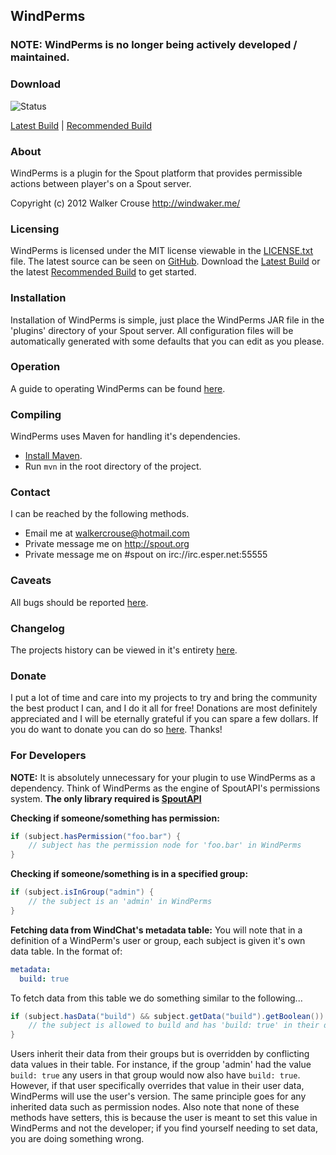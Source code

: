 ## WindPerms

### NOTE: WindPerms is no longer being actively developed / maintained.

### Download
![Status]

[Latest Build] | [Recommended Build]

### About
WindPerms is a plugin for the Spout platform that provides permissible actions between player's on a Spout server.

Copyright (c) 2012 Walker Crouse <http://windwaker.me/>

### Licensing
WindPerms is licensed under the MIT license viewable in the [LICENSE.txt] file.
The latest source can be seen on [GitHub].
Download the [Latest Build] or the latest [Recommended Build] to get started.

### Installation
Installation of WindPerms is simple, just place the WindPerms JAR file in the 'plugins' directory of your Spout server. All configuration files will be automatically generated with some defaults that you can edit as you please.

### Operation
A guide to operating WindPerms can be found [here][Wiki].

### Compiling
WindPerms uses Maven for handling it's dependencies.
* [Install Maven][Maven].
* Run `mvn` in the root directory of the project.

### Contact
I can be reached by the following methods.
* Email me at walkercrouse@hotmail.com
* Private message me on http://spout.org
* Private message me on #spout on irc://irc.esper.net:55555

### Caveats
All bugs should be reported [here][Issues].

### Changelog
The projects history can be viewed in it's entirety [here][Commits].

### Donate
I put a lot of time and care into my projects to try and bring the community the best product I can, and I do it all for free! Donations are most definitely appreciated and I will be eternally grateful if you can spare a few dollars.
If you do want to donate you can do so [here][Donate]. Thanks!

### For Developers
**NOTE:** It is absolutely unnecessary for your plugin to use WindPerms as a dependency. Think of WindPerms as the engine of SpoutAPI's permissions system. **The only library required is [SpoutAPI]**

**Checking if someone/something has permission:**
```java
if (subject.hasPermission("foo.bar") {
    // subject has the permission node for 'foo.bar' in WindPerms
}
```

**Checking if someone/something is in a specified group:**
```java
if (subject.isInGroup("admin") {
    // the subject is an 'admin' in WindPerms
}
```

**Fetching data from WindChat's metadata table:**
You will note that in a definition of a WindPerm's user or group, each subject is given it's own data table. In the format of:
```yaml
metadata:
  build: true
```
To fetch data from this table we do something similar to the following...
```java
if (subject.hasData("build") && subject.getData("build").getBoolean()) {
    // the subject is allowed to build and has 'build: true' in their data table
}
```

Users inherit their data from their groups but is overridden by conflicting data values in their table. For instance, if the group 'admin' had the value `build: true` any users in that group would now also have `build: true`. However, if that user specifically overrides that value in their user data, WindPerms will use the user's version. The same principle goes for any inherited data such as permission nodes. Also note that none of these methods have setters, this is because the user is meant to set this value in WindPerms and not the developer; if you find yourself needing to set data, you are doing something wrong.

[Status]: http://build.spout.org/job/WindPerms/badge/icon/
[GitHub Icon]: http://forums.spout.org/attachments/github-png.1022/
[Jenkins Icon]: http://forums.spout.org/attachments/jenkins-png.1023/
[Latest Build]: http://build.spout.org/job/WindPerms/lastSuccessfulBuild/
[Recommended Build]: http://build.spout.org/job/WindPerms/Recommended/
[LICENSE.txt]: http://github.com/W1ndwaker/WindPerms/LICENSE.txt/
[GitHub]: http://github.com/W1ndwaker/WindPerms/
[Donate]: https://www.paypal.com/us/cgi-bin/webscr?cmd=_flow&SESSION=4TN0_fr0Gi-575SxsOoYeRENqYWhhKsx4GwKTY1SrhwQTXOFbAeTG1uQ_PG&dispatch=5885d80a13c0db1f8e263663d3faee8db02a037e263542f58098410815cf7df7
[SpoutAPI]: https://github.com/SpoutDev/SpoutAPI
[Issues]: https://github.com/W1ndwaker/WindPerms/issues
[Commits]: https://github.com/W1ndwaker/WindPerms/commits/master
[Wiki]: https://github.com/W1ndwaker/WindPerms/wiki
[Maven]: http://maven.apache.org/download.cgi

